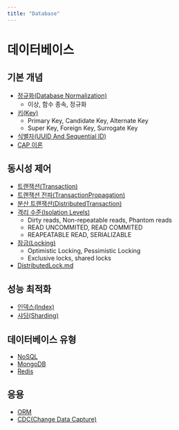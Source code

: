 ```yaml
---
title: "Database"
---
```


# 데이터베이스

## 기본 개념

- [정규화(Database Normalization)](Database-Normalization/Database-Normalization.md)
	- 이상, 함수 종속, 정규화
- [키(Key)](Key/Key.md)
	- Primary Key, Candidate Key, Alternate Key
	- Super Key, Foreign Key, Surrogate Key
- [식별자(UUID And Sequential ID)](UUID-And-SequentialID/UUID-And-SequentialID.md)
- [CAP 이론](CAP/CAP/CAP.md)

## 동시성 제어

- [트랜잭션(Transaction)](/docs/Database/Transaction/Transaction/Transaction.md)
- [트랜잭션 전파(TransactionPropagation)](Transaction/TransactionPropagation/TransactionPropagation.md)
- [분산 트랜잭션(DistributedTransaction)](DistributedTransation/DistributedTransaction.md)
- [격리 수준(Isolation Levels)](Isolation-Levels/Isolation-Levels.md)
	- Dirty reads, Non-repeatable reads, Phantom reads
	- READ UNCOMMITED, READ COMMITED
	- REAPEATABLE READ, SERIALIZABLE
- [잠금(Locking)](Locking/Locking.md)
	- Optimistic Locking, Pessimistic Locking
	- Exclusive locks, shared locks
- [DistributedLock.md](DistributedLock/DistributedLock.md)

## 성능 최적화

- [인덱스(Index)](/docs/Database/Index/Index/Index.md)
- [샤딩(Sharding)](Sharding/Sharding.md)

## 데이터베이스 유형

- [NoSQL](NoSQL/index.md)
- [MongoDB](MongoDB/index.md)
- [Redis](Redis/index.md)

## 응용

- [ORM](ORM/ORM.md)
- [CDC(Change Data Capture)](CDC/CDC.md)